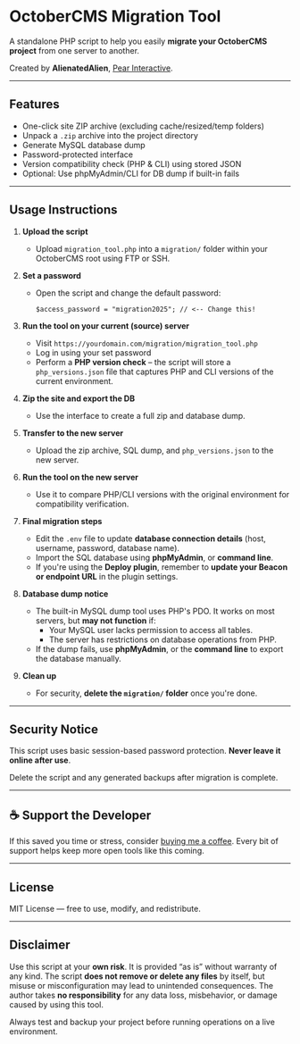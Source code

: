 
# OctoberCMS Migration Tool

A standalone PHP script to help you easily **migrate your OctoberCMS project** from one server to another.

Created by **AlienatedAlien**, [Pear Interactive](https://www.pear.pl).

---

## Features

- One-click site ZIP archive (excluding cache/resized/temp folders)
- Unpack a `.zip` archive into the project directory
- Generate MySQL database dump
- Password-protected interface
- Version compatibility check (PHP & CLI) using stored JSON
- Optional: Use phpMyAdmin/CLI for DB dump if built-in fails

---

## Usage Instructions

1. **Upload the script**
   - Upload `migration_tool.php` into a `migration/` folder within your OctoberCMS root using FTP or SSH.

2. **Set a password**
   - Open the script and change the default password:
     ```
     $access_password = "migration2025"; // <-- Change this!
     ```

3. **Run the tool on your current (source) server**
   - Visit `https://yourdomain.com/migration/migration_tool.php`
   - Log in using your set password
   - Perform a **PHP version check** – the script will store a `php_versions.json` file that captures PHP and CLI versions of the current environment.

4. **Zip the site and export the DB**
   - Use the interface to create a full zip and database dump.

5. **Transfer to the new server**
   - Upload the zip archive, SQL dump, and `php_versions.json` to the new server.

6. **Run the tool on the new server**
   - Use it to compare PHP/CLI versions with the original environment for compatibility verification.

7. **Final migration steps**
   - Edit the `.env` file to update **database connection details** (host, username, password, database name).
   - Import the SQL database using **phpMyAdmin**, or **command line**.
   - If you're using the **Deploy plugin**, remember to **update your Beacon or endpoint URL** in the plugin settings.

8. **Database dump notice**
   - The built-in MySQL dump tool uses PHP's PDO. It works on most servers, but **may not function** if:
     - Your MySQL user lacks permission to access all tables.
     - The server has restrictions on database operations from PHP.
   - If the dump fails, use **phpMyAdmin**, or the **command line** to export the database manually.

9. **Clean up**
   - For security, **delete the `migration/` folder** once you're done.

---

## Security Notice

This script uses basic session-based password protection. **Never leave it online after use**.

Delete the script and any generated backups after migration is complete.

---

## ☕ Support the Developer

If this saved you time or stress, consider [buying me a coffee](https://buymeacoffee.com/alienatedalien). Every bit of support helps keep more open tools like this coming.

---

## License

MIT License — free to use, modify, and redistribute.

---

## Disclaimer

Use this script at your **own risk**. It is provided “as is” without warranty of any kind. The script **does not remove or delete any files** by itself, but misuse or misconfiguration may lead to unintended consequences. The author takes **no responsibility** for any data loss, misbehavior, or damage caused by using this tool.

Always test and backup your project before running operations on a live environment.
